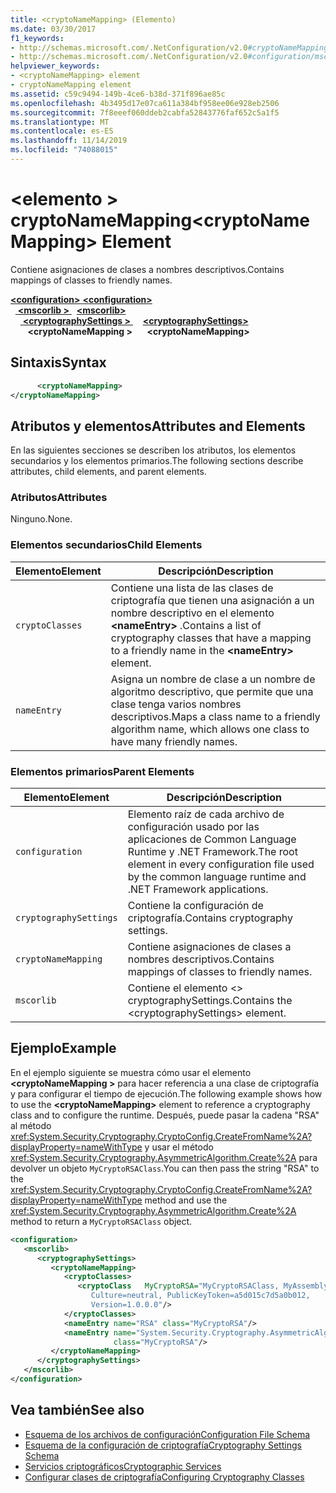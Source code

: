 ```yaml
---
title: <cryptoNameMapping> (Elemento)
ms.date: 03/30/2017
f1_keywords:
- http://schemas.microsoft.com/.NetConfiguration/v2.0#cryptoNameMapping
- http://schemas.microsoft.com/.NetConfiguration/v2.0#configuration/mscorlib/cryptographySettings/cryptoNameMapping
helpviewer_keywords:
- <cryptoNameMapping> element
- cryptoNameMapping element
ms.assetid: c59c9494-149b-4ce6-b38d-371f896ae85c
ms.openlocfilehash: 4b3495d17e07ca611a384bf958ee06e928eb2506
ms.sourcegitcommit: 7f8eeef060ddeb2cabfa52843776faf652c5a1f5
ms.translationtype: MT
ms.contentlocale: es-ES
ms.lasthandoff: 11/14/2019
ms.locfileid: "74088015"
---
```

# <a name="cryptonamemapping-element"></a><span data-ttu-id="04637-102">\<elemento > cryptoNameMapping</span><span class="sxs-lookup"><span data-stu-id="04637-102">\<cryptoNameMapping> Element</span></span>
<span data-ttu-id="04637-103">Contiene asignaciones de clases a nombres descriptivos.</span><span class="sxs-lookup"><span data-stu-id="04637-103">Contains mappings of classes to friendly names.</span></span>  

<span data-ttu-id="04637-104">[ **\<configuration>** ](../configuration-element.md)</span><span class="sxs-lookup"><span data-stu-id="04637-104">[**\<configuration>**](../configuration-element.md)</span></span>\
<span data-ttu-id="04637-105">&nbsp;&nbsp;[ **\<mscorlib >** ](mscorlib-element-for-cryptography-settings.md)</span><span class="sxs-lookup"><span data-stu-id="04637-105">&nbsp;&nbsp;[**\<mscorlib>**](mscorlib-element-for-cryptography-settings.md)</span></span>\
<span data-ttu-id="04637-106">&nbsp;&nbsp;&nbsp;&nbsp;[ **\<cryptographySettings >** ](cryptographysettings-element.md)</span><span class="sxs-lookup"><span data-stu-id="04637-106">&nbsp;&nbsp;&nbsp;&nbsp;[**\<cryptographySettings>**](cryptographysettings-element.md)</span></span>\
<span data-ttu-id="04637-107">&nbsp;&nbsp;&nbsp;&nbsp;&nbsp;&nbsp; **\<cryptoNameMapping >**</span><span class="sxs-lookup"><span data-stu-id="04637-107">&nbsp;&nbsp;&nbsp;&nbsp;&nbsp;&nbsp;**\<cryptoNameMapping>**</span></span>

## <a name="syntax"></a><span data-ttu-id="04637-108">Sintaxis</span><span class="sxs-lookup"><span data-stu-id="04637-108">Syntax</span></span>  
  
```xml  
      <cryptoNameMapping>   
</cryptoNameMapping>  
```  
  
## <a name="attributes-and-elements"></a><span data-ttu-id="04637-109">Atributos y elementos</span><span class="sxs-lookup"><span data-stu-id="04637-109">Attributes and Elements</span></span>  
 <span data-ttu-id="04637-110">En las siguientes secciones se describen los atributos, los elementos secundarios y los elementos primarios.</span><span class="sxs-lookup"><span data-stu-id="04637-110">The following sections describe attributes, child elements, and parent elements.</span></span>  
  
### <a name="attributes"></a><span data-ttu-id="04637-111">Atributos</span><span class="sxs-lookup"><span data-stu-id="04637-111">Attributes</span></span>  
 <span data-ttu-id="04637-112">Ninguno.</span><span class="sxs-lookup"><span data-stu-id="04637-112">None.</span></span>  
  
### <a name="child-elements"></a><span data-ttu-id="04637-113">Elementos secundarios</span><span class="sxs-lookup"><span data-stu-id="04637-113">Child Elements</span></span>  
  
|<span data-ttu-id="04637-114">Elemento</span><span class="sxs-lookup"><span data-stu-id="04637-114">Element</span></span>|<span data-ttu-id="04637-115">Descripción</span><span class="sxs-lookup"><span data-stu-id="04637-115">Description</span></span>|  
|-------------|-----------------|  
|`cryptoClasses`|<span data-ttu-id="04637-116">Contiene una lista de las clases de criptografía que tienen una asignación a un nombre descriptivo en el elemento **\<nameEntry>** .</span><span class="sxs-lookup"><span data-stu-id="04637-116">Contains a list of cryptography classes that have a mapping to a friendly name in the **\<nameEntry>** element.</span></span>|  
|`nameEntry`|<span data-ttu-id="04637-117">Asigna un nombre de clase a un nombre de algoritmo descriptivo, que permite que una clase tenga varios nombres descriptivos.</span><span class="sxs-lookup"><span data-stu-id="04637-117">Maps a class name to a friendly algorithm name, which allows one class to have many friendly names.</span></span>|  
  
### <a name="parent-elements"></a><span data-ttu-id="04637-118">Elementos primarios</span><span class="sxs-lookup"><span data-stu-id="04637-118">Parent Elements</span></span>  
  
|<span data-ttu-id="04637-119">Elemento</span><span class="sxs-lookup"><span data-stu-id="04637-119">Element</span></span>|<span data-ttu-id="04637-120">Descripción</span><span class="sxs-lookup"><span data-stu-id="04637-120">Description</span></span>|  
|-------------|-----------------|  
|`configuration`|<span data-ttu-id="04637-121">Elemento raíz de cada archivo de configuración usado por las aplicaciones de Common Language Runtime y .NET Framework.</span><span class="sxs-lookup"><span data-stu-id="04637-121">The root element in every configuration file used by the common language runtime and .NET Framework applications.</span></span>|  
|`cryptographySettings`|<span data-ttu-id="04637-122">Contiene la configuración de criptografía.</span><span class="sxs-lookup"><span data-stu-id="04637-122">Contains cryptography settings.</span></span>|  
|`cryptoNameMapping`|<span data-ttu-id="04637-123">Contiene asignaciones de clases a nombres descriptivos.</span><span class="sxs-lookup"><span data-stu-id="04637-123">Contains mappings of classes to friendly names.</span></span>|  
|`mscorlib`|<span data-ttu-id="04637-124">Contiene el elemento \<> cryptographySettings.</span><span class="sxs-lookup"><span data-stu-id="04637-124">Contains the \<cryptographySettings> element.</span></span>|  
  
## <a name="example"></a><span data-ttu-id="04637-125">Ejemplo</span><span class="sxs-lookup"><span data-stu-id="04637-125">Example</span></span>  
 <span data-ttu-id="04637-126">En el ejemplo siguiente se muestra cómo usar el elemento **\<cryptoNameMapping >** para hacer referencia a una clase de criptografía y para configurar el tiempo de ejecución.</span><span class="sxs-lookup"><span data-stu-id="04637-126">The following example shows how to use the **\<cryptoNameMapping>** element to reference a cryptography class and to configure the runtime.</span></span> <span data-ttu-id="04637-127">Después, puede pasar la cadena "RSA" al método <xref:System.Security.Cryptography.CryptoConfig.CreateFromName%2A?displayProperty=nameWithType> y usar el método <xref:System.Security.Cryptography.AsymmetricAlgorithm.Create%2A> para devolver un objeto `MyCryptoRSAClass`.</span><span class="sxs-lookup"><span data-stu-id="04637-127">You can then pass the string "RSA" to the <xref:System.Security.Cryptography.CryptoConfig.CreateFromName%2A?displayProperty=nameWithType> method and use the <xref:System.Security.Cryptography.AsymmetricAlgorithm.Create%2A> method to return a `MyCryptoRSAClass` object.</span></span>  
  
```xml  
<configuration>  
   <mscorlib>  
      <cryptographySettings>  
         <cryptoNameMapping>  
            <cryptoClasses>  
               <cryptoClass   MyCryptoRSA="MyCryptoRSAClass, MyAssembly  
                  Culture=neutral, PublicKeyToken=a5d015c7d5a0b012,  
                  Version=1.0.0.0"/>  
            </cryptoClasses>  
            <nameEntry name="RSA" class="MyCryptoRSA"/>  
            <nameEntry name="System.Security.Cryptography.AsymmetricAlgorithm"  
                       class="MyCryptoRSA"/>  
         </cryptoNameMapping>  
      </cryptographySettings>  
   </mscorlib>  
</configuration>  
```  
  
## <a name="see-also"></a><span data-ttu-id="04637-128">Vea también</span><span class="sxs-lookup"><span data-stu-id="04637-128">See also</span></span>

- [<span data-ttu-id="04637-129">Esquema de los archivos de configuración</span><span class="sxs-lookup"><span data-stu-id="04637-129">Configuration File Schema</span></span>](../index.md)
- [<span data-ttu-id="04637-130">Esquema de la configuración de criptografía</span><span class="sxs-lookup"><span data-stu-id="04637-130">Cryptography Settings Schema</span></span>](index.md)
- [<span data-ttu-id="04637-131">Servicios criptográficos</span><span class="sxs-lookup"><span data-stu-id="04637-131">Cryptographic Services</span></span>](../../../../standard/security/cryptographic-services.md)
- [<span data-ttu-id="04637-132">Configurar clases de criptografía</span><span class="sxs-lookup"><span data-stu-id="04637-132">Configuring Cryptography Classes</span></span>](../../configure-cryptography-classes.md)
